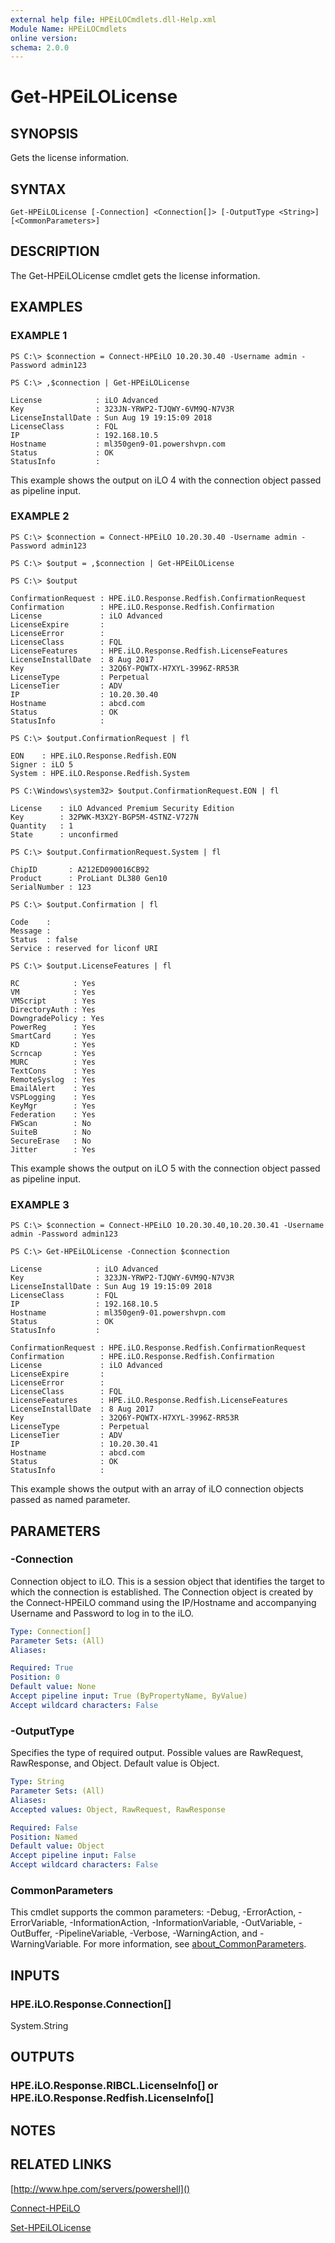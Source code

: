 ```yaml
---
external help file: HPEiLOCmdlets.dll-Help.xml
Module Name: HPEiLOCmdlets
online version:
schema: 2.0.0
---
```


# Get-HPEiLOLicense

## SYNOPSIS
Gets the license information.

## SYNTAX

```
Get-HPEiLOLicense [-Connection] <Connection[]> [-OutputType <String>] [<CommonParameters>]
```

## DESCRIPTION
The Get-HPEiLOLicense cmdlet gets the license information.

## EXAMPLES

### EXAMPLE 1
```
PS C:\> $connection = Connect-HPEiLO 10.20.30.40 -Username admin -Password admin123 

PS C:\> ,$connection | Get-HPEiLOLicense

License            : iLO Advanced
Key                : 323JN-YRWP2-TJQWY-6VM9Q-N7V3R
LicenseInstallDate : Sun Aug 19 19:15:09 2018
LicenseClass       : FQL
IP                 : 192.168.10.5
Hostname           : ml350gen9-01.powershvpn.com
Status             : OK
StatusInfo         :
```

This example shows the output on iLO 4 with the connection object passed as pipeline input.

### EXAMPLE 2
```
PS C:\> $connection = Connect-HPEiLO 10.20.30.40 -Username admin -Password admin123 

PS C:\> $output = ,$connection | Get-HPEiLOLicense

PS C:\> $output

ConfirmationRequest : HPE.iLO.Response.Redfish.ConfirmationRequest
Confirmation        : HPE.iLO.Response.Redfish.Confirmation
License             : iLO Advanced
LicenseExpire       : 
LicenseError        : 
LicenseClass        : FQL
LicenseFeatures     : HPE.iLO.Response.Redfish.LicenseFeatures
LicenseInstallDate  : 8 Aug 2017
Key                 : 32Q6Y-PQWTX-H7XYL-3996Z-RR53R
LicenseType         : Perpetual
LicenseTier         : ADV
IP                  : 10.20.30.40
Hostname            : abcd.com
Status              : OK
StatusInfo          : 

PS C:\> $output.ConfirmationRequest | fl

EON    : HPE.iLO.Response.Redfish.EON
Signer : iLO 5
System : HPE.iLO.Response.Redfish.System

PS C:\Windows\system32> $output.ConfirmationRequest.EON | fl

License    : iLO Advanced Premium Security Edition
Key        : 32PWK-M3X2Y-BGP5M-4STNZ-V727N
Quantity   : 1
State      : unconfirmed

PS C:\> $output.ConfirmationRequest.System | fl

ChipID       : A212ED090016CB92
Product      : ProLiant DL380 Gen10
SerialNumber : 123

PS C:\> $output.Confirmation | fl

Code    : 
Message : 
Status  : false
Service : reserved for liconf URI

PS C:\> $output.LicenseFeatures | fl

RC            : Yes
VM            : Yes
VMScript      : Yes
DirectoryAuth : Yes
DowngradePolicy : Yes
PowerReg      : Yes
SmartCard     : Yes
KD            : Yes
Scrncap       : Yes
MURC          : Yes
TextCons      : Yes
RemoteSyslog  : Yes
EmailAlert    : Yes
VSPLogging    : Yes
KeyMgr        : Yes
Federation    : Yes
FWScan        : No
SuiteB        : No
SecureErase   : No
Jitter        : Yes
```

This example shows the output on iLO 5 with the connection object passed as pipeline input.

### EXAMPLE 3
```
PS C:\> $connection = Connect-HPEiLO 10.20.30.40,10.20.30.41 -Username admin -Password admin123 

PS C:\> Get-HPEiLOLicense -Connection $connection 

License            : iLO Advanced
Key                : 323JN-YRWP2-TJQWY-6VM9Q-N7V3R
LicenseInstallDate : Sun Aug 19 19:15:09 2018
LicenseClass       : FQL
IP                 : 192.168.10.5
Hostname           : ml350gen9-01.powershvpn.com
Status             : OK
StatusInfo         : 

ConfirmationRequest : HPE.iLO.Response.Redfish.ConfirmationRequest
Confirmation        : HPE.iLO.Response.Redfish.Confirmation
License             : iLO Advanced
LicenseExpire       : 
LicenseError        : 
LicenseClass        : FQL
LicenseFeatures     : HPE.iLO.Response.Redfish.LicenseFeatures
LicenseInstallDate  : 8 Aug 2017
Key                 : 32Q6Y-PQWTX-H7XYL-3996Z-RR53R
LicenseType         : Perpetual
LicenseTier         : ADV
IP                  : 10.20.30.41
Hostname            : abcd.com
Status              : OK
StatusInfo          :
```

This example shows the output with an array of iLO connection objects passed as named parameter.

## PARAMETERS

### -Connection
Connection object to iLO.
This is a session object that identifies the target to which the connection is established.
The Connection object is created by the Connect-HPEiLO command using the IP/Hostname and accompanying Username and Password to log in to the iLO.

```yaml
Type: Connection[]
Parameter Sets: (All)
Aliases:

Required: True
Position: 0
Default value: None
Accept pipeline input: True (ByPropertyName, ByValue)
Accept wildcard characters: False
```

### -OutputType
Specifies the type of required output.
Possible values are RawRequest, RawResponse, and Object.
Default value is Object.

```yaml
Type: String
Parameter Sets: (All)
Aliases:
Accepted values: Object, RawRequest, RawResponse

Required: False
Position: Named
Default value: Object
Accept pipeline input: False
Accept wildcard characters: False
```

### CommonParameters
This cmdlet supports the common parameters: -Debug, -ErrorAction, -ErrorVariable, -InformationAction, -InformationVariable, -OutVariable, -OutBuffer, -PipelineVariable, -Verbose, -WarningAction, and -WarningVariable. For more information, see [about_CommonParameters](http://go.microsoft.com/fwlink/?LinkID=113216).

## INPUTS

### HPE.iLO.Response.Connection[]
System.String
## OUTPUTS

### HPE.iLO.Response.RIBCL.LicenseInfo[] or HPE.iLO.Response.Redfish.LicenseInfo[]
## NOTES

## RELATED LINKS

[http://www.hpe.com/servers/powershell]()

[Connect-HPEiLO]()

[Set-HPEiLOLicense]()


